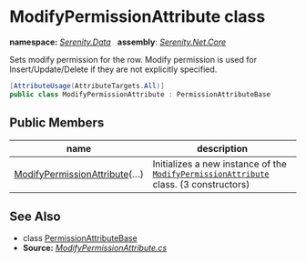 # ModifyPermissionAttribute class
**namespace:** *[Serenity.Data](../README.md#serenity.data-namespace)*   **assembly**: *[Serenity.Net.Core](../README.md)*

Sets modify permission for the row. Modify permission is used for Insert/Update/Delete if they are not explicitly specified.

```csharp
[AttributeUsage(AttributeTargets.All)]
public class ModifyPermissionAttribute : PermissionAttributeBase
```

## Public Members

| name | description |
| --- | --- |
| [ModifyPermissionAttribute](ModifyPermissionAttribute/ModifyPermissionAttribute.md)(…) | Initializes a new instance of the [`ModifyPermissionAttribute`](ModifyPermissionAttribute.md) class. (3 constructors) |

## See Also

* class [PermissionAttributeBase](PermissionAttributeBase.md)
* **Source:** *[ModifyPermissionAttribute.cs](https://github.com/serenity-is/Serenity/blob/master/src/Serenity.Net.Core/ComponentModel/Permission/ModifyPermissionAttribute.cs)*